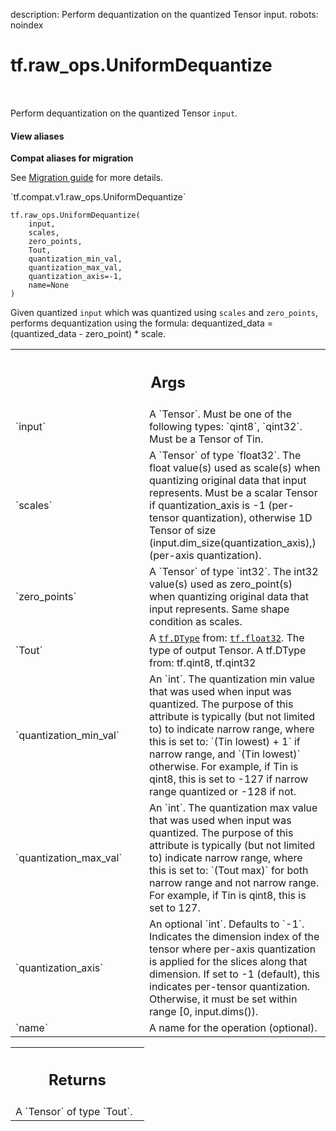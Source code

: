 description: Perform dequantization on the quantized Tensor input.
robots: noindex

# tf.raw_ops.UniformDequantize

<!-- Insert buttons and diff -->

<table class="tfo-notebook-buttons tfo-api nocontent" align="left">

</table>



Perform dequantization on the quantized Tensor `input`.


<section class="expandable">
  <h4 class="showalways">View aliases</h4>
  <p>
<b>Compat aliases for migration</b>
<p>See
<a href="https://www.tensorflow.org/guide/migrate">Migration guide</a> for
more details.</p>
<p>`tf.compat.v1.raw_ops.UniformDequantize`</p>
</p>
</section>

<pre class="devsite-click-to-copy prettyprint lang-py tfo-signature-link">
<code>tf.raw_ops.UniformDequantize(
    input,
    scales,
    zero_points,
    Tout,
    quantization_min_val,
    quantization_max_val,
    quantization_axis=-1,
    name=None
)
</code></pre>



<!-- Placeholder for "Used in" -->

Given quantized `input` which was quantized using `scales` and `zero_points`, performs dequantization using the formula:
dequantized_data = (quantized_data - zero_point) * scale.

<!-- Tabular view -->
 <table class="responsive fixed orange">
<colgroup><col width="214px"><col></colgroup>
<tr><th colspan="2"><h2 class="add-link">Args</h2></th></tr>

<tr>
<td>
`input`<a id="input"></a>
</td>
<td>
A `Tensor`. Must be one of the following types: `qint8`, `qint32`.
Must be a Tensor of Tin.
</td>
</tr><tr>
<td>
`scales`<a id="scales"></a>
</td>
<td>
A `Tensor` of type `float32`.
The float value(s) used as scale(s) when quantizing original data that input represents.
Must be a scalar Tensor if quantization_axis is -1 (per-tensor quantization), otherwise 1D Tensor of size (input.dim_size(quantization_axis),) (per-axis quantization).
</td>
</tr><tr>
<td>
`zero_points`<a id="zero_points"></a>
</td>
<td>
A `Tensor` of type `int32`.
The int32 value(s) used as zero_point(s) when quantizing original data that input represents.
Same shape condition as scales.
</td>
</tr><tr>
<td>
`Tout`<a id="Tout"></a>
</td>
<td>
A <a href="../../tf/dtypes/DType.md"><code>tf.DType</code></a> from: <a href="../../tf.md#float32"><code>tf.float32</code></a>.
The type of output Tensor. A tf.DType from: tf.qint8, tf.qint32
</td>
</tr><tr>
<td>
`quantization_min_val`<a id="quantization_min_val"></a>
</td>
<td>
An `int`.
The quantization min value that was used when input was quantized.
The purpose of this attribute is typically (but not limited to) to indicate narrow range, where this is set to:
`(Tin lowest) + 1` if narrow range, and `(Tin lowest)` otherwise.
For example, if Tin is qint8, this is set to -127 if narrow range quantized or -128 if not.
</td>
</tr><tr>
<td>
`quantization_max_val`<a id="quantization_max_val"></a>
</td>
<td>
An `int`.
The quantization max value that was used when input was quantized.
The purpose of this attribute is typically (but not limited to) indicate narrow range, where this is set to:
`(Tout max)` for both narrow range and not narrow range.
For example, if Tin is qint8, this is set to 127.
</td>
</tr><tr>
<td>
`quantization_axis`<a id="quantization_axis"></a>
</td>
<td>
An optional `int`. Defaults to `-1`.
Indicates the dimension index of the tensor where per-axis quantization is applied for the slices along that dimension.
If set to -1 (default), this indicates per-tensor quantization. Otherwise, it must be set within range [0, input.dims()).
</td>
</tr><tr>
<td>
`name`<a id="name"></a>
</td>
<td>
A name for the operation (optional).
</td>
</tr>
</table>



<!-- Tabular view -->
 <table class="responsive fixed orange">
<colgroup><col width="214px"><col></colgroup>
<tr><th colspan="2"><h2 class="add-link">Returns</h2></th></tr>
<tr class="alt">
<td colspan="2">
A `Tensor` of type `Tout`.
</td>
</tr>

</table>

